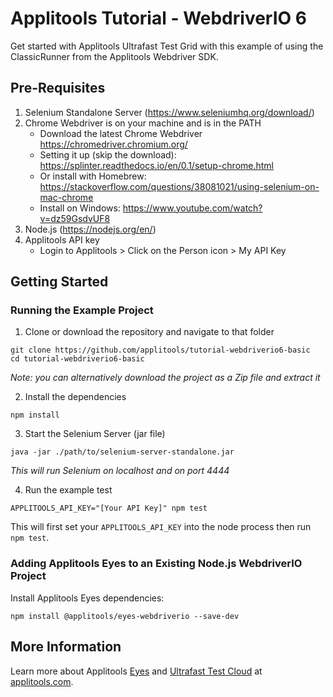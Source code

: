 # Applitools Tutorial - WebdriverIO 6

Get started with Applitools Ultrafast Test Grid with this example of using the ClassicRunner from the Applitools Webdriver SDK.

## Pre-Requisites
1. Selenium Standalone Server (<https://www.seleniumhq.org/download/>)
2. Chrome Webdriver is on your machine and is in the PATH
    * Download the latest Chrome Webdriver https://chromedriver.chromium.org/
    * Setting it up (skip the download): https://splinter.readthedocs.io/en/0.1/setup-chrome.html
    * Or install with Homebrew: https://stackoverflow.com/questions/38081021/using-selenium-on-mac-chrome
    * Install on Windows: https://www.youtube.com/watch?v=dz59GsdvUF8 
3. Node.js (<https://nodejs.org/en/>)
4. Applitools API key
    * Login to Applitools > Click on the Person icon > My API Key

## Getting Started

### Running the Example Project
1. Clone or download the repository and navigate to that folder
```
git clone https://github.com/applitools/tutorial-webdriverio6-basic
cd tutorial-webdriverio6-basic
```
*Note: you can alternatively download the project as a Zip file and extract it*

2. Install the dependencies
```
npm install
```

3. Start the Selenium Server (jar file)
```
java -jar ./path/to/selenium-server-standalone.jar
```
*This will run Selenium on localhost and on port 4444*

4. Run the example test
```
APPLITOOLS_API_KEY="[Your API Key]" npm test
```

This will first set your `APPLITOOLS_API_KEY` into the node process then run `npm test`.

### Adding Applitools Eyes to an Existing Node.js WebdriverIO Project

Install Applitools Eyes dependencies:
```
npm install @applitools/eyes-webdriverio --save-dev
```

## More Information

Learn more about Applitools [Eyes](https://info.applitools.com/ucY77) and [Ultrafast Test Cloud](https://info.applitools.com/ucY78) at [applitools.com](https://info.applitools.com/ucY76).
